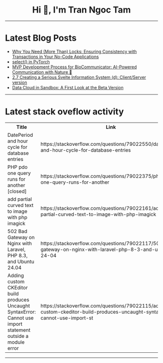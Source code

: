 <h1 align="center">Hi 👋, I'm Tran Ngoc Tam</h1>

---

# Latest Blog Posts 
<!-- BLOG-POST-LIST:START -->
- [Why You Need &lpar;More Than&rpar; Locks: Ensuring Consistency with Transactions in Your No-Code Applications](https://dev.to/momen_hq/why-you-need-more-than-locks-ensuring-consistency-with-transactions-in-your-no-code-applications-kkj)
- [select&lpar;&rpar; in PyTorch](https://dev.to/hyperkai/select-in-pytorch-35m6)
- [MVP Development Process for BioCommunicator: AI-Powered Communication with Nature 🌱](https://dev.to/tomboyle/mvp-development-process-for-biocommunicator-ai-powered-communication-with-nature-5f2l)
- [2.7 Creating a Serious Svelte Information System &lpar;d&rpar;: Client/Server version](https://dev.to/mjoycemilburn/mjoycemilburnngatesystems-post-series-v2-2p7-2po3)
- [Data Cloud in Sandbox: A First Look at the Beta Version](https://dev.to/itechcloud_solution_01/data-cloud-in-sandbox-a-first-look-at-the-beta-version-42ie)
<!-- BLOG-POST-LIST:END -->

---

# Latest stack oveflow activity
<table>
  <tr><th>Title</th><th>Link</th></tr>
  <!-- STACKOVERFLOW:START --><tr><td>DatePeriod and hour cycle for database entries</td><td>https://stackoverflow.com/questions/79022550/dateperiod-and-hour-cycle-for-database-entries</td></tr><tr><td>PHP pdo one query runs for another [closed]</td><td>https://stackoverflow.com/questions/79022375/php-pdo-one-query-runs-for-another</td></tr><tr><td>add partial curved text to image with php imagick</td><td>https://stackoverflow.com/questions/79022161/add-partial-curved-text-to-image-with-php-imagick</td></tr><tr><td>502 Bad Gateway on Nginx with Laravel, PHP 8.3, and Ubuntu 24.04</td><td>https://stackoverflow.com/questions/79022117/502-bad-gateway-on-nginx-with-laravel-php-8-3-and-ubuntu-24-04</td></tr><tr><td>Adding custom CKEditor build produces Uncaught SyntaxError: Cannot use import statement outside a module error</td><td>https://stackoverflow.com/questions/79022115/adding-custom-ckeditor-build-produces-uncaught-syntaxerror-cannot-use-import-st</td></tr><!-- STACKOVERFLOW:END -->
</table>

---


